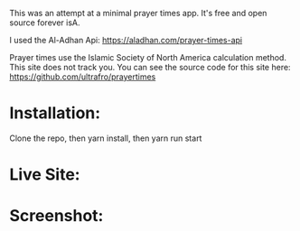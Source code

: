 This was an attempt at a minimal prayer times app. It's free and open source forever isA. 

I used the Al-Adhan Api: https://aladhan.com/prayer-times-api

Prayer times use the Islamic Society of North America calculation method. This site does not track you. You can see the source code for this site here: https://github.com/ultrafro/prayertimes


# Installation:
Clone the repo, then yarn install, then yarn run start

# Live Site:


# Screenshot:

